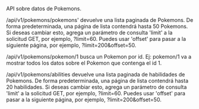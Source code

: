 API sobre datos de Pokemons.

/api/v1/pokemons/pokemons' devuelve una lista paginada de Pokemons. De forma predeterminada, una página de lista contendrá hasta 50 Pokemons. Si deseas cambiar esto, agrega un parámetro de consulta 'limit' a la solicitud GET, por ejemplo, ?limit=60. Puedes usar 'offset' para pasar a la siguiente página, por ejemplo, ?limit=200&offset=50.

/api/v1/pokemons/pokemon/1 busca un Pokemon por id. Ej: pokemon/1 va a mostrar todos los datos sobre el Pokemon que contenga el id 1.

/api/v1/pokemons/abilities devuelve una lista paginada de habilidades de Pokemons. De forma predeterminada, una página de lista contendrá hasta 20 habilidades. Si deseas cambiar esto, agrega un parámetro de consulta 'limit' a la solicitud GET, por ejemplo, ?limit=60. Puedes usar 'offset' para pasar a la siguiente página, por ejemplo, ?limit=200&offset=50.
